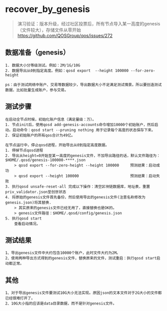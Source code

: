 # recover_by_genesis

> 演习验证：版本升级，经过社区投票后，所有节点导入某一高度的genesis（文件较大），存储文件从零开始
> <https://github.com/QOSGroup/qos/issues/272>

## 数据准备（genesis）

    1. 数据大小分等级测试。例如：2M/1G/10G
    2. 数据导出从0到指定高度。例如：qosd export  --height 100000 --for-zero-height

    ps：由于测试网络中账户、交易等数据较少，导出数据大小不足满足测试情景。所以要创造测试数据，比如批量生成账户，参与交易。

## 测试步骤

    在启动全节点时候，初始化账户信息（满足量级：万）。
    1. 节点init后，使用qosd add-genesis-accounts命令增加10000个初始账户，然后启动。启动命令：qosd start --pruning nothing 用于记录每个高度的状态保存下来。
    2. 保证初始账户的所有qos合计为49亿。

    在节点运行中，停止qosd进程，开始导出从0到指定高度数据。
    1. 停掉节点qosd进程
    2. 导出从height=0开始至某一高度的genesis文件，不加导出路径的话，默认文件路径为：$HOME/.qosd/genesis-100000-****.json
        > qosd export --for-zero-height --height 100000     预测结果：启动成功
        > qosd export --height 100000                       预测结果：启动失败
    3. 执行qosd unsafe-reset-all 完成以下操作：清空区块链数据库，地址表，重置priv_validator.json至创世状态
    4. 将原始的genesis文件首先备份，然后使用导出的genesis文件(注意名称修改为genesis.json)将其替换.
        > 其实原来的genesis文件已经无用了，直接替换也是OK的。
        > genesis文件路径：$HOME/.qosd/config/genesis.json
    5. 执行qosd start
        查看启动情况。

## 测试结果

    1、导出genesis文件中大约包含10000个账户，此时文件大约为2M。
    2、使用两种导出方式得到的genesis文件，替换原来的文件，测试重启：执行qosd start启动都正常。

## 其他

    1、对于导出genesis文件要测试10G大小无法实现。原因json的文本文件对于2G大小的文件都已经很难打开了。
    2、10G大小指的应该是data目录数据，而不是针对genesis文件。
